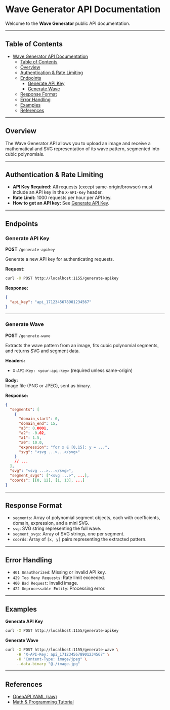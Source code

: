 # Wave Generator API Documentation

Welcome to the **Wave Generator** public API documentation.

---

## Table of Contents

- [Wave Generator API Documentation](#wave-generator-api-documentation)
  - [Table of Contents](#table-of-contents)
  - [Overview](#overview)
  - [Authentication \& Rate Limiting](#authentication--rate-limiting)
  - [Endpoints](#endpoints)
    - [Generate API Key](#generate-api-key)
    - [Generate Wave](#generate-wave)
  - [Response Format](#response-format)
  - [Error Handling](#error-handling)
  - [Examples](#examples)
  - [References](#references)

---

## Overview

The Wave Generator API allows you to upload an image and receive a mathematical and SVG representation of its wave pattern, segmented into cubic polynomials.

---

## Authentication & Rate Limiting

- **API Key Required:** All requests (except same-origin/browser) must include an API key in the `X-API-Key` header.
- **Rate Limit:** 1000 requests per hour per API key.
- **How to get an API key:** See [Generate API Key](#generate-api-key).

---

## Endpoints

### Generate API Key

**POST** `/generate-apikey`

Generate a new API key for authenticating requests.

**Request:**
```bash
curl -X POST http://localhost:1155/generate-apikey
```

**Response:**
```json
{
  "api_key": "api_1712345678901234567"
}
```

---

### Generate Wave

**POST** `/generate-wave`

Extracts the wave pattern from an image, fits cubic polynomial segments, and returns SVG and segment data.

**Headers:**
- `X-API-Key: <your-api-key>` (required unless same-origin)

**Body:**  
Image file (PNG or JPEG), sent as binary.

**Response:**
```json
{
  "segments": [
    {
      "domain_start": 0,
      "domain_end": 15,
      "a3": 0.0001,
      "a2": -0.02,
      "a1": 1.5,
      "a0": 10.0,
      "expression": "for x ∈ [0,15]: y = ...",
      "svg": "<svg ...>...</svg>"
    }
    // ...
  ],
  "svg": "<svg ...>...</svg>",
  "segment_svgs": ["<svg ...>", ...],
  "coords": [[0, 12], [1, 13], ...]
}
```

---

## Response Format

- `segments`: Array of polynomial segment objects, each with coefficients, domain, expression, and a mini SVG.
- `svg`: SVG string representing the full wave.
- `segment_svgs`: Array of SVG strings, one per segment.
- `coords`: Array of `[x, y]` pairs representing the extracted pattern.

---

## Error Handling

- `401 Unauthorized`: Missing or invalid API key.
- `429 Too Many Requests`: Rate limit exceeded.
- `400 Bad Request`: Invalid image.
- `422 Unprocessable Entity`: Processing error.

---

## Examples

**Generate API Key**
```bash
curl -X POST http://localhost:1155/generate-apikey
```

**Generate Wave**
```bash
curl -X POST http://localhost:1155/generate-wave \
     -H "X-API-Key: api_1712345678901234567" \
     -H "Content-Type: image/jpeg" \
     --data-binary "@./image.jpg"
```

---

## References

- [OpenAPI YAML (raw)](https://github.com/mbiondo/wave-generator/blob/main/docs/openapi.yaml)
- [Math & Programming Tutorial](../blog/wave-generator-math-tutorial.md)
